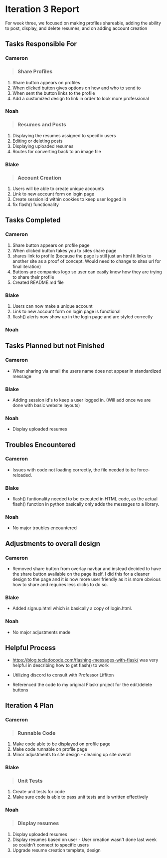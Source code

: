 # Iteration 3 Report

For week three, we focused on making profiles shareable, adding the ability to post, display, and delete resumes, and on adding account creation 


## Tasks Responsible For 

### Cameron
 
 > ### Share Profiles

 1. Share button appears on profiles
 2. When clicked button gives options on how and who to send to
 3. When sent the button links to the profile
 4. Add a customized design to link in order to look more professional

### Noah
 
 > ### Resumes and Posts

 1. Displaying the resumes assigned to specific users
 2. Editing or deleting posts 
 3. Displaying uploaded resumes
 4. Routes for converting back to an image file

### Blake
 
 > ### Account Creation

 1. Users will be able to create unique accounts
 2. Link to new account form on login page 
 3. Create session id within cookies to keep user logged in
 4. fix flash() functionality


## Tasks Completed

### Cameron 

 1. Share button appears on profile page
 2. When clicked button takes you to sites share page
 3. shares link to profile (because the page is still just an html it links to another site as a proof of concept. Would need to change to sites url for final iteration)
 4. Buttons are companies logo so user can easily know how they are trying to share their profile 
 5. Created README.md file

### Blake

 1. Users can now make a unique account
 2. Link to new account form on login page is functional 
 3. flash() alerts now show up in the login page and are styled correctly

### Noah 


## Tasks Planned but not Finished

### Cameron 

 - When sharing via email the users name does not appear in standardized message 

### Blake

 - Adding session id's to keep a user logged in. (Will add once we are done with basic website layouts)

### Noah 

 - Display uploaded resumes

## Troubles Encountered 

### Cameron 

 - Issues with code not loading correctly, the file needed to be force-reloaded.

### Blake

 - flash() funtionality needed to be executed in HTML code, as the actual flash() function in python basically only adds the messages to a library.

### Noah 

 - No major troubles encountered

## Adjustments to overall design 

### Cameron 

 - Removed share button from overlay navbar and instead decided to have the share button available on the page itself. I did this for a cleaner design to the page and it is now more user friendly as it is more obvious how to share and requires less clicks to do so. 

### Blake

 - Added signup.html which is basically a copy of login.html. 

### Noah 

 - No major adjustments made 

## Helpful Process

 - https://blog.tecladocode.com/flashing-messages-with-flask/ was very helpful in describing how to get flash() to work 

 - Utilizing discord to consult with Professor Liffiton 

 - Referenced the code to my original Flaskr project for the edit/delete buttons


## Iteration 4 Plan

### Cameron

 > ### Runnable Code 

 1. Make code able to be displayed on profile page
 2. Make code runnable on profile page
 3. Minor adjustments to site design - cleaning up site overall

### Blake

 > ### Unit Tests

 1. Create unit tests for code
 2. Make sure code is able to pass unit tests and is written effectively 

### Noah 

 > ### Display resumes

 1. Display uploaded resumes
 2. Display resumes based on user - User creation wasn't done last week so couldn't connect to specific users
 3. Upgrade resume creation template, design